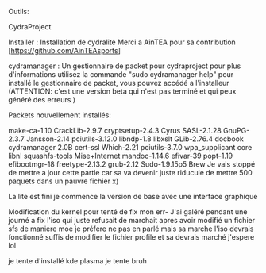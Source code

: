 Outils:

CydraProject

Installer : Installation de cydralite
Merci a AinTEA pour sa contribution [https://github.com/AinTEAsports]


cydramanager : Un gestionnaire de packet pour cydraproject
pour plus d'informations utilisez la commande "sudo cydramanager help"
pour installé le gestionnaire de packet, vous pouvez accédé a l'installeur
(ATTENTION: c'est une version beta qui n'est pas terminé et qui peux généré des erreurs )

Packets nouvellement installés: 

make-ca-1.10
CrackLib-2.9.7
cryptsetup-2.4.3
Cyrus SASL-2.1.28
GnuPG-2.3.7
Jansson-2.14
pciutils-3.12.0
libndp-1.8
libxslt
GLib-2.76.4 
docbook
cydramanager 2.0B
cert-ssl
Which-2.21
pciutils-3.7.0
wpa_supplicant
core
libnl
squashfs-tools
Mise+Internet
mandoc-1.14.6
efivar-39
popt-1.19
efibootmgr-18
freetype-2.13.2
grub-2.12 
Sudo-1.9.15p5 
Brew
Je vais stoppé de mettre a jour cette partie car sa va devenir juste riducule de mettre 500 paquets dans un pauvre fichier x)

La lite est fini
je commence la version de base avec une interface graphique


Modification du kernel pour tenté de fix mon err-
J'ai galéré pendant une journé a fix l'iso qui juste refusait de marchait apres avoir modifié un fichier sfs de maniere moe je préfere ne pas en parlé mais sa marche l'iso devrais fonctionné suffis de modifier le fichier profile et sa devrais marché j'espere lol

je tente d'installé kde plasma je tente bruh
